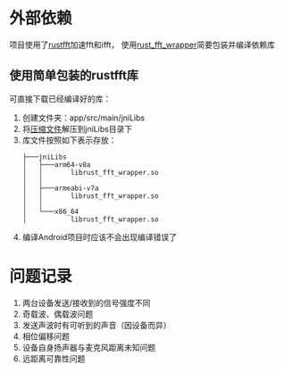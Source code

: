 # 外部依赖
项目使用了[rustfft](https://docs.rs/rustfft/latest/rustfft/)加速fft和ifft，
使用[rust_fft_wrapper](https://gitee.com/bieyuanxi/rust_fft_wrapper.git)简要包装并编译依赖库
## 使用简单包装的rustfft库
可直接下载已经编译好的库：
1. 创建文件夹：app/src/main/jniLibs
2. 将[压缩文件](https://pan.baidu.com/s/1jw0eY33CJlsTDmH_7J28Sw?pwd=mfxf)解压到jniLibs目录下
3. 库文件按照如下表示存放：
    ```shell
    ├───jniLibs
    │   ├───arm64-v8a
    │   │       librust_fft_wrapper.so
    │   │
    │   ├───armeabi-v7a
    │   │       librust_fft_wrapper.so
    │   │
    │   └───x86_64
    │           librust_fft_wrapper.so
    ```
4. 编译Android项目时应该不会出现编译错误了


# 问题记录
1. 两台设备发送/接收到的信号强度不同
2. 奇载波、偶载波问题
3. 发送声波时有可听到的声音（因设备而异）
4. 相位偏移问题
5. 设备自身扬声器与麦克风距离未知问题
6. 远距离可靠性问题

